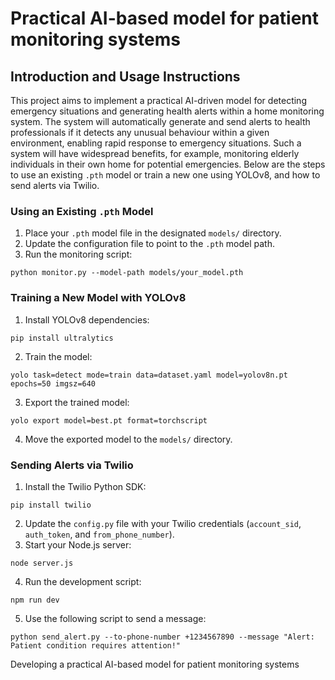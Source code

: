 #  Practical AI-based model for patient monitoring systems

## Introduction and Usage Instructions

This project aims to implement a practical AI-driven model for detecting emergency situations and generating health alerts within a home monitoring system. The system will automatically generate and send alerts to health professionals if it detects any unusual behaviour within a given environment, enabling rapid response to emergency situations. Such a system will have widespread benefits, for example, monitoring elderly individuals in their own home for potential emergencies. Below are the steps to use an existing `.pth` model or train a new one using YOLOv8, and how to send alerts via Twilio.

### Using an Existing `.pth` Model
1. Place your `.pth` model file in the designated `models/` directory.
2. Update the configuration file to point to the `.pth` model path.
3. Run the monitoring script:
  ```shellscript
  python monitor.py --model-path models/your_model.pth
  ```

### Training a New Model with YOLOv8
1. Install YOLOv8 dependencies:
  ```shellscript
  pip install ultralytics
  ```
2. Train the model:
  ```shellscript
  yolo task=detect mode=train data=dataset.yaml model=yolov8n.pt epochs=50 imgsz=640
  ```
3. Export the trained model:
  ```shellscript
  yolo export model=best.pt format=torchscript
  ```
4. Move the exported model to the `models/` directory.

### Sending Alerts via Twilio
1. Install the Twilio Python SDK:
  ```shellscript
  pip install twilio
  ```
2. Update the `config.py` file with your Twilio credentials (`account_sid`, `auth_token`, and `from_phone_number`).
3. Start your Node.js server:
  ```shellscript
  node server.js
  ```
4. Run the development script:
  ```shellscript
  npm run dev
  ```
5. Use the following script to send a message:
  ```shellscript
  python send_alert.py --to-phone-number +1234567890 --message "Alert: Patient condition requires attention!"
  ```

Developing a practical AI-based model for patient monitoring systems

